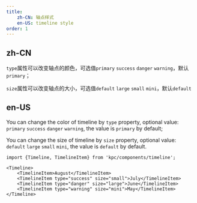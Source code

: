 ```yaml
---
title: 
    zh-CN: 轴点样式
    en-US: timeline style
order: 1
---
```


## zh-CN

`type`属性可以改变轴点的颜色，可选值`primary` `success` `danger` `warning`，默认`primary`；

`size`属性可以改变轴点的大小，可选值`default` `large` `small` `mini`，默认`default`

## en-US

You can change the color of timeline by `type` property, optional value: `primary` `success` `danger` `warning`, the value is `primary` by default;

You can change the size of timeline by `size` property, optional value: `default` `large` `small` `mini`, the value is `default` by default.

```vdt
import {Timeline, TimelineItem} from 'kpc/components/timeline';

<Timeline>
    <TimelineItem>August</TimelineItem>
    <TimelineItem type="success" size="small">July</TimelineItem>
    <TimelineItem type="danger" size="large">June</TimelineItem>
    <TimelineItem type="warning" size="mini">May</TimelineItem>
</Timeline>
```
